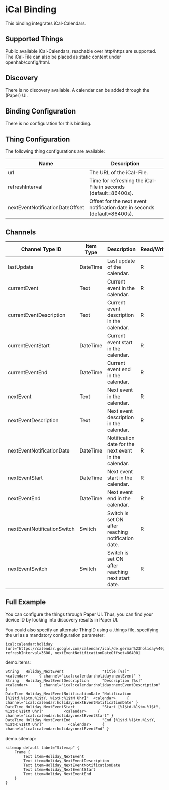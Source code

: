 # iCal Binding

This binding integrates iCal-Calendars.

## Supported Things

Public available iCal-Calendars, reachable over http/https are supported.
The iCal-File can also be placed as static content under openhab/config/html.

## Discovery

There is no discovery available.
A calendar can be added through the (Paper) UI.

## Binding Configuration

There is no configuration for this binding.

## Thing Configuration

The following thing configurations are available:

| Name                            | Description                                                              |
|---------------------------------|--------------------------------------------------------------------------|
| url                             | The URL of the iCal-File.                                                |
| refreshInterval                 | Time for refreshing the iCal-File in seconds (default=86400s).           |
| nextEventNotificationDateOffset | Offset for the next event notification date in seconds (default=86400s). |

## Channels

| Channel Type ID             | Item Type | Description                                           | Read/Write |
|-----------------------------|-----------|-------------------------------------------------------|------------|
| lastUpdate                  | DateTime  | Last update of the calendar.                          | R          |
| currentEvent                | Text      | Current event in the calendar.                        | R          |
| currentEventDescription     | Text      | Current event description in the calendar.            | R          |
| currentEventStart           | DateTime  | Current event start in the calendar.                  | R          |
| currentEventEnd             | DateTime  | Current event end in the calendar.                    | R          |
| nextEvent                   | Text      | Next event in the calendar.                           | R          |
| nextEventDescription        | Text      | Next event description in the calendar.               | R          |
| nextEventNotificationDate   | DateTime  | Notification date for the next event in the calendar. | R          |
| nextEventStart              | DateTime  | Next event start in the calendar.                     | R          |
| nextEventEnd                | DateTime  | Next event end in the calendar.                       | R          |
| nextEventNotificationSwitch | Switch    | Switch is set ON after reaching notification date.    | R          |
| nextEventSwitch             | Switch    | Switch is set ON after reaching next start date.      | R          |

## Full Example

You can configure the things through Paper UI. Thus, you can find your device ID by looking into discovery results in Paper UI.

You could also specify an alternate ThingID using a .things file, specifying the url as a mandatory configuration parameter: 

```
ical:calendar:holiday [url="https://calendar.google.com/calendar/ical/de.german%23holiday%40group.v.calendar.google.com/public/basic.ics", refreshInterval=3600, nextEventNotificationDateOffset=86400] 
```

demo.items:

```
String   Holiday_NextEvent                 "Title [%s]"                                         <calendar>     { channel="ical:calendar:holiday:nextEvent" }
String   Holiday_NextEventDescription      "Description [%s]"                                   <calendar>     { channel="ical:calendar:holiday:nextEventDescription" }
DateTime Holiday_NextEventNotificationDate "Notification [%1$td.%1$tm.%1$tY, %1$tH:%1$tM Uhr]"  <calendar>     { channel="ical:calendar:holiday:nextEventNotificationDate" }
DateTime Holiday_NextEventStart            "Start [%1$td.%1$tm.%1$tY, %1$tH:%1$tM Uhr]"         <calendar>     { channel="ical:calendar:holiday:nextEventStart" }
DateTime Holiday_NextEventEnd              "End [%1$td.%1$tm.%1$tY, %1$tH:%1$tM Uhr]"           <calendar>     { channel="ical:calendar:holiday:nextEventEnd" }
```

demo.sitemap:

```
sitemap default label="Sitemap" {  
    Frame {
        Text item=Holiday_NextEvent
        Text item=Holiday_NextEventDescription
        Text item=Holiday_NextEventNotificationDate
        Text item=Holiday_NextEventStart
        Text item=Holiday_NextEventEnd
    }
}
```
